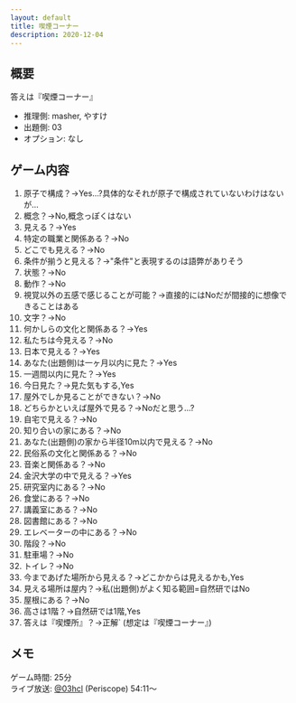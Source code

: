```yaml
---
layout: default
title: 喫煙コーナー
description: 2020-12-04
---
```


## 概要

答えは『喫煙コーナー』

- 推理側: masher, やすけ
- 出題側: 03
- オプション: なし

## ゲーム内容

1. 原子で構成？→Yes…?具体的なそれが原子で構成されていないわけはないが…
2. 概念？→No,概念っぽくはない
3. 見える？→Yes
4. 特定の職業と関係ある？→No
5. どこでも見える？→No
6. 条件が揃うと見える？→"条件"と表現するのは語弊がありそう
7. 状態？→No
8. 動作？→No
9. 視覚以外の五感で感じることが可能？→直接的にはNoだが間接的に想像できることはある
10. 文字？→No
11. 何かしらの文化と関係ある？→Yes
12. 私たちは今見える？→No
13. 日本で見える？→Yes
14. あなた(出題側)は一ヶ月以内に見た？→Yes
15. 一週間以内に見た？→Yes
16. 今日見た？→見た気もする,Yes
17. 屋外でしか見ることができない？→No
18. どちらかといえば屋外で見る？→Noだと思う…?
19. 自宅で見える？→No
20. 知り合いの家にある？→No
21. あなた(出題側)の家から半径10m以内で見える？→No
22. 民俗系の文化と関係ある？→No
23. 音楽と関係ある？→No
24. 金沢大学の中で見える？→Yes
25. 研究室内にある？→No
26. 食堂にある？→No
27. 講義室にある？→No
28. 図書館にある？→No
29. エレベーターの中にある？→No
30. 階段？→No
31. 駐車場？→No
32. トイレ？→No
33. 今まであげた場所から見える？→どこかからは見えるかも,Yes
34. 見える場所は屋内？→私(出題側)がよく知る範囲=自然研ではNo
35. 屋根にある？→No
36. 高さは1階？→自然研では1階,Yes
37. 答えは『喫煙所』？→正解` (想定は『喫煙コーナー』)

## メモ

ゲーム時間: 25分  
ライブ放送: [@03hcl](https://www.periscope.tv/03hcl/1rmxPzdvQDYGN?t=54m11s) (Periscope) 54:11～
